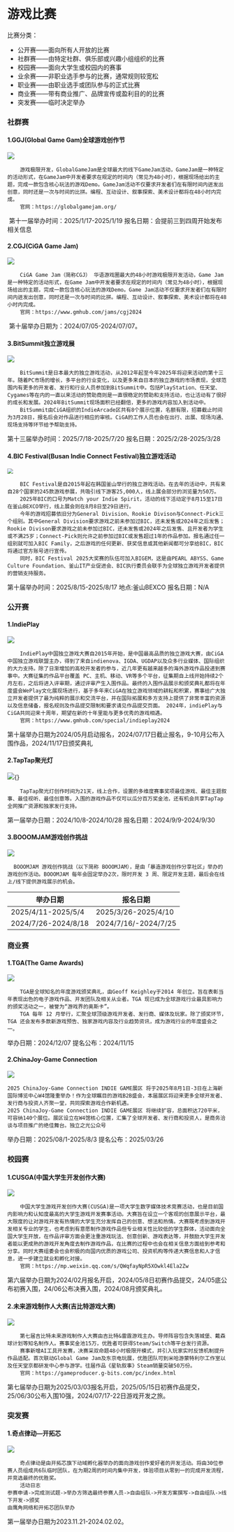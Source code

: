 # 游戏比赛

比赛分类：

- 公开赛——面向所有人开放的比赛
- 社群赛——由特定社群、俱乐部或兴趣小组组织的比赛
- 校园赛——面向大学生或校园内的赛事
- 业余赛——非职业选手参与的比赛，通常规则较宽松
- 职业赛——由职业选手或团队参与的正式比赛
- 商业赛——带有商业推广、品牌宣传或盈利目的的比赛
- 突发赛——临时决定举办

### 社群赛

#### 1.GGJ(Global Game Gam)全球游戏创作节

![](https://mmbiz.qpic.cn/sz_mmbiz_png/kwqO1s99uWOdXKasv2vjcOvl3HPXibC6NLPadCr1KANC3WpCL5WI0iawgXqXx421GxU75ibmfJAHbW8MoibiasstrOw/640?wx_fmt=other&from=appmsg&tp=wxpic&wxfrom=13&wx_lazy=1&wx_co=1)

```
	游戏极限开发，GlobalGameJam是全球最大的线下GameJam活动，GameJam是一种特定的活动形式，在GameJam中开发者要求在规定的时间内（常见为48小时），根据现场给出的主题，完成一款包含核心玩法的游戏Demo。GameJam活动不仅要求开发者们在有限时间内迸发出创意，同时还是一次与时间的比拼。编程、互动设计、叙事探索、美术设计都将在48小时内完成。
	官网：https://globalgamejam.org/
```

​	第十一届举办时间：2025/1/17-2025/1/19   报名日期：会提前三到四周开始发布相关信息

#### 2.CGJ(CiGA Game Jam)

![](https://mmbiz.qpic.cn/sz_mmbiz_jpg/kwqO1s99uWPPqyEMicibiaia0IDquw7j9tBKS20ahzCwx9XUicG1DlNxBUWWRiccJoBywMzltAA0MF2NQmPNhibqUww4w/640?wx_fmt=jpeg&from=appmsg&wxfrom=13&tp=wxpic)

```
	CiGA Game Jam（简称CGJ） 华语游戏圈最大的48小时游戏极限开发活动，Game Jam是一种特定的活动形式，在Game Jam中开发者要求在规定的时间内（常见为48小时），根据现场给出的主题，完成一款包含核心玩法的游戏Demo。Game Jam活动不仅要求开发者们在有限时间内迸发出创意，同时还是一次与时间的比拼。编程、互动设计、叙事探索、美术设计都将在48小时内完成。
	官网：https://www.gmhub.com/jams/cgj2024
```

​	第十届举办日期为：2024/07/05-2024/07/07。

#### 3.BitSummit独立游戏展

![](https://mmbiz.qpic.cn/sz_mmbiz_png/kwqO1s99uWOibA8cIO7TYp2Or7O51zA7Wty0QFYQKlg3zchtwAL3ZfdgFCY8APqH2ZuQOFd3oMN6NVbK7lAACpQ/640?wx_fmt=png&from=appmsg&wxfrom=13&tp=wxpic)

```
	BitSummit是日本最大的独立游戏活动，从2012年起至今年2025年将迎来活动的第十三年。随着PC市场的增长，多平台的行业变化，以及更多来自日本的独立游戏的市场表现，全球范围内有更多的开发者、发行和行业人员参加到BitSummit中。包括PlayStation、任天堂、Cygames等在内的一直以来活动的赞助商则是一直很稳定的赞助和支持活动，也让活动有了很好的成长和发展。2024年BitSummit现场面积已经翻倍，更多的游戏内容加入到活动中。
	BitSummit由CiGA组织的IndieArcade区共有8个展示位置，名额有限，招募截止时间为3月28日，报名后会对作品进行相应的审核。CiGA的工作人员也会在出行、出展、现场沟通、现场支持等环节给予帮助支持。
```

第十三届举办时间：2025/7/18-2025/7/20 报名日期：2025/2/28-2025/3/28

#### 4.BIC Festival(Busan Indie Connect Festival)独立游戏活动

<img src="https://mmecoa.qpic.cn/sz_mmecoa_png/kwqO1s99uWONabWjfGJn3gr3oOoLtHrokKTrWoFT3oE3UX63pyaSGqic4icX7fTXwu0qkLx8rs7m8hfrhdQne0XA/640?wx_fmt=png&amp;wxfrom=13&amp;tp=wxpic" style="zoom:80%;" />

```
	BIC Festival是自2015年起在韩国釜山举行的独立游戏活动。在去年的活动中，共有来自28个国家的245款游戏参展，共吸引线下游客25,000人，线上展会部分的浏览量为50万。
	2025年BIC的口号为Match your Indie Spirit，活动的线下活动定于8月15至17日在釜山BEXCO举行，线上展会则在8月8日至29日进行。
	今年的游戏招募依旧分为General Division、Rookie Divison与Connect-Pick三个组别。其中General Division要求游戏之前未参加过BIC，还未发售或2024年之后发售；Rookie Divison要求游戏之前未参加过BIC，还未发售或2024年之后发售、且开发者为学生或不满25岁；Connect-Pick则允许之前参加过BIC或发售超过1年的作品参加。报名通过任一组别就可加入BIC Family，之后游戏的任何更新、获奖信息或其他新闻都可分享给BIC，BIC将通过官方账号进行宣传。
	同时，BIC Festival 2025大奖赛的队伍可加入BIGEM，这是由PEARL ABYSS、Game Culture Foundation、釜山IT产业促进会、BIC执行委员会联手为全球独立游戏开发者提供的营销支持服务。	
```

第十届举办时间：2025/8/15-2025/8/17 地点:釜山BEXCO 报名日期：N/A

### 公开赛

#### 1.IndiePlay

![](https://mmbiz.qpic.cn/mmbiz_png/08mPdCF6aTeNMoiaMmJibNNt34EzMSy63w9HzC2EuHRjUKxvqucYEIUSTX8xVaA1ySdVV0C5yw6CBib8B1UwU0icsg/640?wx_fmt=png&wxfrom=13&tp=wxpic)

```
	IndiePlay中国独立游戏大赛自2015年开始，是中国最高品质的独立游戏大赛，由CiGA中国独立游戏联盟主办，得到了来自indienova、IGDA、UGDAP以及众多行业媒体、国际组织的大力支持。除了日渐增加的高校开发者的参与，近几年更有越来越多的海外游戏作品投递到赛事中。大赛征集的作品平台覆盖 PC、主机、移动、VR等多个平台，征集期自上线开始持续2个月左右，之后将进入评审期，通过评审产生入围作品。最终的入围作品展示和颁奖典礼都将在年度盛会WePlay文化展现场进行，基于多年来CiGA在独立游戏领域的耕耘和积累，赛事给广大独立开发者提供了最为纯粹的展示和交流平台，并在国际拓展和多方支持上提供了非常丰富的资源以及信息储备，报名规则及作品提交限制和要求请见作品提交页面。 2024年，indiePlay与CiGA共同迎来十周年，期望在新的十年里能与更多优秀的游戏相遇。
	官网：https://www.gmhub.com/special/indieplay2024
```

第十届举办日期为2024/05月启动报名，2024/07/17日截止报名，9-10月公布入围作品，2024/11/17日颁奖典礼

#### 2.TapTap聚光灯

![](https://mmbiz.qpic.cn/sz_mmbiz_png/LjXf7sOrsib1W5vgtYSnz2jiagDwYTsYx9M269h1KuMfer8r9ibX6aqtm4wZydFpJicPla9aF7JcZvlYlYphZsjiaibA/640?wx_fmt=png&from=appmsg&tp=wxpic&wxfrom=5&wx_lazy=1&wx_co=1){}

```
	TapTap聚光灯创作时间为21天，线上合作，设置的多维度赛事奖项最佳游戏、最佳主题叙事、最佳视听、最佳创意等。入围的游戏作品不仅可以瓜分百万奖金池，还有机会共享TapTap全网推广资源和独家发行支持。
```

第一届举办日期：2024/10/8-2024/10/28 报名日期：2024/9/9-2024/9/30

#### 3.BOOOMJAM游戏创作挑战

![](https://mmbiz.qpic.cn/sz_mmbiz_jpg/K4RTahQxUE9g7JsEWHGOwUWWDlJ8U0yTF5tEUldXoOibgbCQOeKIYbU7Y4Qvia4cpEeoa4dFSicfcFWsNDcP3ibAYQ/640?wx_fmt=jpeg&from=appmsg&wxfrom=13&tp=wxpic)

```
  BOOOMJAM 游戏创作挑战（以下简称 BOOOMJAM），是由「暴造游戏创作分享社区」举办的游戏创作活动。BOOOMJAM 每年会固定举办2次，限时开发 3 周、限定开发主题，最后会在线上/线下提供游戏展示的机会。
```

| 举办日期            | 报名日期             |
| ------------------- | -------------------- |
| 2025/4/11-2025/5/4  | 2025/3/26-2025/4/10  |
| 2024/7/26-2024/8/18 | 2024/7/16/-2024/7/25 |

### 商业赛

#### 1.TGA(The Game Awards)

![](https://mmbiz.qpic.cn/mmbiz_jpg/AhQKRpxiaib8hcVTgBHl69dPiciac9GtEbBsjTdVtYYDoeP0TD9v9kicV8S1aibSiafeU5XnmtxT6sMnyVibSHy6iaibVZ6w/640?wx_fmt=jpeg&from=appmsg&wxfrom=13&tp=wxpic)

```
	TGA是全球知名的年度游戏颁奖典礼，由Geoff Keighley于2014 年创立。旨在表彰当年表现出色的电子游戏作品、开发团队及相关从业者。TGA 现已成为全球游戏行业最具影响力的颁奖活动之一，被誉为“游戏界的奥斯卡”。
	TGA 每年 12 月举行，汇聚全球顶级游戏开发者、发行商、媒体及玩家。除了颁奖环节，TGA 还会发布多款新游戏预告、独家游戏内容及行业趋势资讯，成为游戏行业的年度盛会之一。
```

举办日期：2024/12/07 提名公布：2024/11/15

#### 2.ChinaJoy-Game Connection

![](https://mmecoa.qpic.cn/sz_mmecoa_jpg/A81JcVBYLNJTmaBfCp8zTWmKwOJ7QgHkws4Y77ea7FsiaVlHib6NR9E4zKiatJpBmQG4YFuiawbIXWxE2GSpNiaM53Q/640?wx_fmt=jpeg&tp=webp&wxfrom=10005&wx_lazy=1&wx_co=1)

```
2025 ChinaJoy-Game Connection INDIE GAME展区 将于2025年8月1日-3日在上海新国际博览中心W4馆隆重举办！作为全球瞩目的游戏B2B盛会，本届展区将迎来更多全球开发者、发行商与投资人齐聚一堂，共同探索游戏合作新机遇。
2025 ChinaJoy-Game Connection INDIE GAME展区 将继续扩容，总面积达720平米，可容纳140个展位。展区设立在W4馆核心位置，汇集了全球开发者、发行商和投资人，是商务洽谈与项目推广的绝佳舞台。独立之光公众号
```

举办日期：2025/08/1-2025/8/3 提名公布：2025/03/26 

### 校园赛

#### 1.CUSGA(中国大学生开发创作大赛)

![](https://mmbiz.qpic.cn/sz_mmbiz_png/kwqO1s99uWM8z6QmotaYHlQ6yIqyKz2qnNoalic7cCnXYv9xW9h7FHRaNsuRibPsW41jInQU51u7fIibw2rxVEOUw/640?wx_fmt=png&from=appmsg&wxfrom=13&tp=wxpic)

```
	中国大学生游戏开发创作大赛(CUSGA)是一项大学生数字媒体技术竞赛活动，也是目前国内影响力和认知度最高的大学生游戏开发赛事活动。大赛旨在设立一个客观的创意展示平台，最大限度的让对游戏开发有热情的大学生充分发挥自己的创意、想法和热情。大赛既考虑到游戏开发相关专业的学生，也考虑到有意愿制作游戏作品但专业相关性比较低的学生群体，活动面向全国大学生开放，在作品评审方面会更注重游戏玩法、创意创新、游戏表达等，并鼓励大学生开发者能以更成熟的游戏开发角度去制作游戏作品，在比赛的过程中也会在相关信息方面给到参考和分享。同时大赛组委会也会积极的向国内优质的游戏公司、投资机构等传递大赛信息和人才信息，进一步建立就业和孵化对接。
	官网：https://mp.weixin.qq.com/s/QWqfayNpR5XOwkl4Ela2Zw
```

第六届举办日期为2024/02月报名开启，2024/05/8日初赛作品提交，24/05底公布初赛入围，24/06公布决赛入围，2024/08月颁奖典礼。

#### 2.未来游戏制作人大赛(吉比特游戏大赛)

![](https://img2.baidu.com/it/u=3722208609,1017997490&fm=253&fmt=auto&app=138&f=JPEG?w=886&h=500)

```
	第七届吉比特未来游戏制作人大赛由吉比特&雷霆游戏主办。导师阵容包含失落城堡、戴森球计划等知名制作人。赛事奖金池15万，优胜者可获得Steam/Switch等平台发行资源。
	赛事新增AI工具开发赛，决赛采双命题48小时极限开模式，并引入玩家实时反馈机制提升作品适配。首次联动Global Game Jam及东京电玩展，优胜团队可到米哈游蒙特利尔工作室以及任天堂京都研发中心参与游学。往届作品《星轨叙事》Steam销量突破50万份。
	官网：https://gameproducer.g-bits.com/pc/index.html
```

第七届举办日期为2025/03/03报名开启，2025/05/15日初赛作品提交，25/06/30公布入围10强，2024/07/17-22日游戏开发之旅。

### 突发赛

#### 1.奇点律动—开拓芯

![](https://mmbiz.qpic.cn/mmbiz_jpg/EaUbrZibDCdEiapBETXrXFnU49fGjB6rJgNWth5PzbFJlhOD7icrh2aI0Ggia83HAibRPuvaXgvGoo2Q63iaDk2EZ1ng/640?wx_fmt=other&from=appmsg&wxfrom=13&tp=wxpic)

```
	奇点律动是由开拓芯旗下动域孵化器举办的面向游戏创作爱好者的开发活动。将由30位参赛人员组成共6队临时团队，在为期2周的时间内集中开发，体验项目从零到一的完成开发流程，并竞选最终的优胜奖。
	活动日志
参赛申请->完成测试题->举办方筛选最终参赛人员->自由组队->开发方案撰写->自由组队->线下开发->颁奖
由鹰角网络和开拓芯团队举办
```

第一届举办日期为2023.11.21-2024.02.02。



